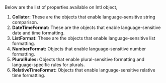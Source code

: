 
  Below are the list of properties available on Intl object,
  1. **Collator:** These are the objects that enable language-sensitive string comparison.
  2. **DateTimeFormat:** These are the objects that enable language-sensitive date and time formatting.
  3. **ListFormat:** These are the objects that enable language-sensitive list formatting.
  4. **NumberFormat:** Objects that enable language-sensitive number formatting.
  5. **PluralRules:** Objects that enable plural-sensitive formatting and language-specific rules for plurals.
  6. **RelativeTimeFormat:** Objects that enable language-sensitive relative time formatting.
